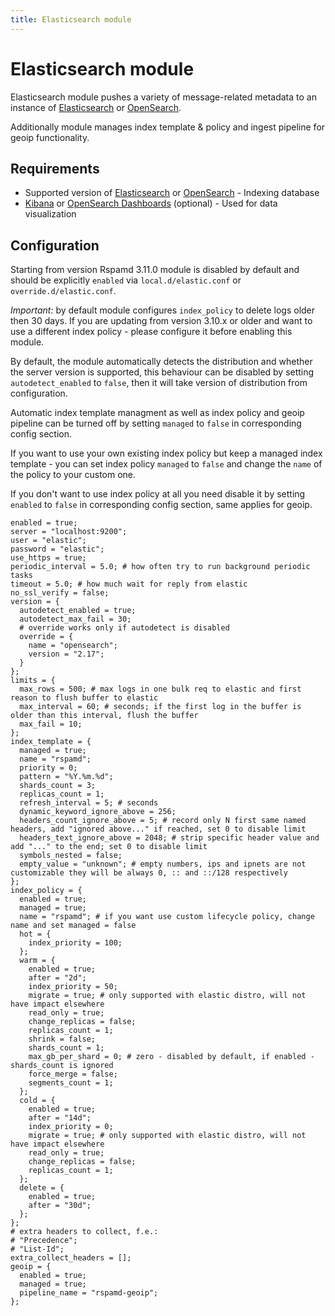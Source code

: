 ```yaml
---
title: Elasticsearch module
---
```



# Elasticsearch module

Elasticsearch module pushes a variety of message-related metadata to an instance of [Elasticsearch](https://elastic.co/) or [OpenSearch](https://opensearch.org/).

Additionally module manages index template & policy and ingest pipeline for geoip functionality.

## Requirements
- Supported version of [Elasticsearch](https://www.elastic.co/) or [OpenSearch](https://opensearch.org/) - Indexing database
- [Kibana](https://www.elastic.co/products/kibana) or [OpenSearch Dashboards](https://opensearch.org/) (optional) - Used for data visualization

## Configuration

Starting from version Rspamd 3.11.0 module is disabled by default and should be explicitly `enabled` via `local.d/elastic.conf` or `override.d/elastic.conf`.

*Important:* by default module configures `index_policy` to delete logs older then 30 days.
If you are updating from version 3.10.x or older and want to use a different index policy - please configure it before enabling this module.

By default, the module automatically detects the distribution and whether the server version is supported, this behaviour can be disabled by setting `autodetect_enabled` to `false`, then it will take version of distribution from configuration.

Automatic index template managment as well as index policy and geoip pipeline can be turned off by setting `managed` to `false` in corresponding config section.

If you want to use your own existing index policy but keep a managed index template - you can set index policy `managed` to `false` and change the `name` of the policy to your custom one.

If you don't want to use index policy at all you need disable it by setting `enabled` to `false` in corresponding config section, same applies for geoip.

~~~hcl
enabled = true;
server = "localhost:9200";
user = "elastic";
password = "elastic";
use_https = true;
periodic_interval = 5.0; # how often try to run background periodic tasks
timeout = 5.0; # how much wait for reply from elastic
no_ssl_verify = false;
version = {
  autodetect_enabled = true;
  autodetect_max_fail = 30;
  # override works only if autodetect is disabled
  override = {
    name = "opensearch";
    version = "2.17";
  }
};
limits = {
  max_rows = 500; # max logs in one bulk req to elastic and first reason to flush buffer to elastic
  max_interval = 60; # seconds; if the first log in the buffer is older than this interval, flush the buffer
  max_fail = 10;
};
index_template = {
  managed = true;
  name = "rspamd";
  priority = 0;
  pattern = "%Y.%m.%d";
  shards_count = 3;
  replicas_count = 1;
  refresh_interval = 5; # seconds
  dynamic_keyword_ignore_above = 256;
  headers_count_ignore_above = 5; # record only N first same named headers, add "ignored above..." if reached, set 0 to disable limit
  headers_text_ignore_above = 2048; # strip specific header value and add "..." to the end; set 0 to disable limit
  symbols_nested = false;
  empty_value = "unknown"; # empty numbers, ips and ipnets are not customizable they will be always 0, :: and ::/128 respectively
};
index_policy = {
  enabled = true;
  managed = true;
  name = "rspamd"; # if you want use custom lifecycle policy, change name and set managed = false
  hot = {
    index_priority = 100;
  };
  warm = {
    enabled = true;
    after = "2d";
    index_priority = 50;
    migrate = true; # only supported with elastic distro, will not have impact elsewhere
    read_only = true;
    change_replicas = false;
    replicas_count = 1;
    shrink = false;
    shards_count = 1;
    max_gb_per_shard = 0; # zero - disabled by default, if enabled - shards_count is ignored
    force_merge = false;
    segments_count = 1;
  };
  cold = {
    enabled = true;
    after = "14d";
    index_priority = 0;
    migrate = true; # only supported with elastic distro, will not have impact elsewhere
    read_only = true;
    change_replicas = false;
    replicas_count = 1;
  };
  delete = {
    enabled = true;
    after = "30d";
  };
};
# extra headers to collect, f.e.:
# "Precedence";
# "List-Id";
extra_collect_headers = [];
geoip = {
  enabled = true;
  managed = true;
  pipeline_name = "rspamd-geoip";
};
~~~
